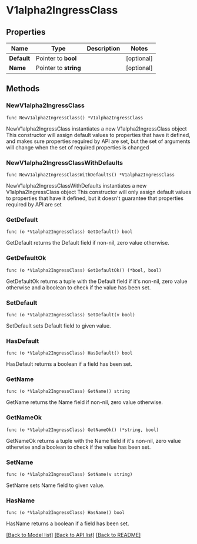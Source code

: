 # V1alpha2IngressClass

## Properties

Name | Type | Description | Notes
------------ | ------------- | ------------- | -------------
**Default** | Pointer to **bool** |  | [optional] 
**Name** | Pointer to **string** |  | [optional] 

## Methods

### NewV1alpha2IngressClass

`func NewV1alpha2IngressClass() *V1alpha2IngressClass`

NewV1alpha2IngressClass instantiates a new V1alpha2IngressClass object
This constructor will assign default values to properties that have it defined,
and makes sure properties required by API are set, but the set of arguments
will change when the set of required properties is changed

### NewV1alpha2IngressClassWithDefaults

`func NewV1alpha2IngressClassWithDefaults() *V1alpha2IngressClass`

NewV1alpha2IngressClassWithDefaults instantiates a new V1alpha2IngressClass object
This constructor will only assign default values to properties that have it defined,
but it doesn't guarantee that properties required by API are set

### GetDefault

`func (o *V1alpha2IngressClass) GetDefault() bool`

GetDefault returns the Default field if non-nil, zero value otherwise.

### GetDefaultOk

`func (o *V1alpha2IngressClass) GetDefaultOk() (*bool, bool)`

GetDefaultOk returns a tuple with the Default field if it's non-nil, zero value otherwise
and a boolean to check if the value has been set.

### SetDefault

`func (o *V1alpha2IngressClass) SetDefault(v bool)`

SetDefault sets Default field to given value.

### HasDefault

`func (o *V1alpha2IngressClass) HasDefault() bool`

HasDefault returns a boolean if a field has been set.

### GetName

`func (o *V1alpha2IngressClass) GetName() string`

GetName returns the Name field if non-nil, zero value otherwise.

### GetNameOk

`func (o *V1alpha2IngressClass) GetNameOk() (*string, bool)`

GetNameOk returns a tuple with the Name field if it's non-nil, zero value otherwise
and a boolean to check if the value has been set.

### SetName

`func (o *V1alpha2IngressClass) SetName(v string)`

SetName sets Name field to given value.

### HasName

`func (o *V1alpha2IngressClass) HasName() bool`

HasName returns a boolean if a field has been set.


[[Back to Model list]](../README.md#documentation-for-models) [[Back to API list]](../README.md#documentation-for-api-endpoints) [[Back to README]](../README.md)


